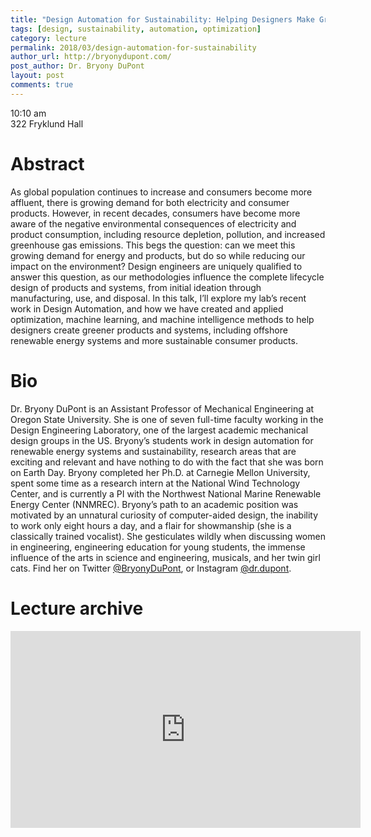 ```yaml
---
title: "Design Automation for Sustainability: Helping Designers Make Greener Products and Cleaner Power"
tags: [design, sustainability, automation, optimization]
category: lecture
permalink: 2018/03/design-automation-for-sustainability
author_url: http://bryonydupont.com/
post_author: Dr. Bryony DuPont
layout: post
comments: true
---
```


10:10 am  
322 Fryklund Hall  


# Abstract

As global population continues to increase and consumers become more affluent, there is growing demand for both electricity and consumer products. However, in recent decades, consumers have become more aware of the negative environmental consequences of electricity and product consumption, including resource depletion, pollution, and increased greenhouse gas emissions. This begs the question: can we meet this growing demand for energy and products, but do so while reducing our impact on the environment? Design engineers are uniquely qualified to answer this question, as our methodologies influence the complete lifecycle design of products and systems, from initial ideation through manufacturing, use, and disposal. In this talk, I’ll explore my lab’s recent work in Design Automation, and how we have created and applied optimization, machine learning, and machine intelligence methods to help designers create greener products and systems, including offshore renewable energy systems and more sustainable consumer products.

# Bio

Dr. Bryony DuPont is an Assistant Professor of Mechanical Engineering at Oregon State University. She is one of seven full-time faculty working in the Design Engineering Laboratory, one of the largest academic mechanical design groups in the US. Bryony’s students work in design automation for renewable energy systems and sustainability, research areas that are exciting and relevant and have nothing to do with the fact that she was born on Earth Day. Bryony completed her Ph.D. at Carnegie Mellon University, spent some time as a research intern at the National Wind Technology Center, and is currently a PI with the Northwest National Marine Renewable Energy Center (NNMREC). Bryony’s path to an academic position was motivated by an unnatural curiosity of computer-aided design, the inability to work only eight hours a day, and a flair for showmanship (she is a classically trained vocalist). She gesticulates wildly when discussing women in engineering, engineering education for young students, the immense influence of the arts in science and engineering, musicals, and her twin girl cats. Find her on Twitter [@BryonyDuPont](https://twitter.com/bryonydupont), or Instagram [@dr.dupont](https://www.instagram.com/dr.dupont/).

# Lecture archive

<iframe width="560" height="315" src="https://www.youtube.com/embed/BduUSBZLA-M" frameborder="0" allow="autoplay; encrypted-media" allowfullscreen></iframe>
